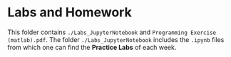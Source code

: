 # Labs and Homework

This folder contains `./Labs_JupyterNotebook` and `Programming Exercise (matlab).pdf`. The folder `./Labs_JupyterNotebook` includes the `.ipynb` files from which one can find the **Practice Labs** of each week. 